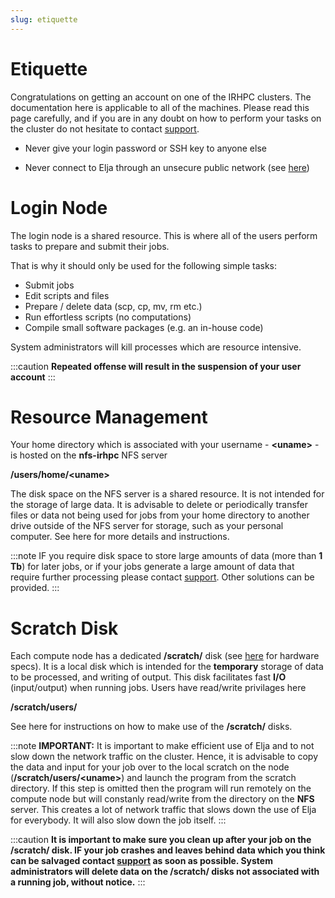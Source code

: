 ```yaml
---
slug: etiquette
---
```


# Etiquette

Congratulations on getting an account on one of the IRHPC clusters. The documentation here is applicable to all of the machines. Please read this page carefully, and if you are in any doubt on how to perform your tasks on the cluster do not hesitate to contact [support](mailto:help@hi.is).

- Never give your login password or SSH key to anyone else

- Never connect to Elja through an unsecure public network (see [here](connecting/general))


# Login Node

The login node is a shared resource. This is where all of the users perform tasks to prepare and submit their jobs. 

That is why it should only be used for the following simple tasks:
- Submit jobs
- Edit scripts and files
- Prepare / delete data (scp, cp, mv, rm etc.)
- Run effortless scripts (no computations)
- Compile small software packages (e.g. an in-house code)

System administrators will kill processes which are resource intensive.

:::caution
**Repeated offense will result in the suspension of your user account**
:::


# Resource Management

Your home directory which is associated with your username - **<uname\>** - is hosted on the **nfs-irhpc** NFS server 

**/users/home/<uname\>**

The disk space on the NFS server is a shared resource. It is not intended for the storage of large data. It is advisable to delete or periodically transfer files or data not being used for jobs from your home directory to another drive outside of the NFS server for storage, such as your personal computer. See here for more details and instructions.

:::note
IF you require disk space to store large amounts of data (more than **1 Tb**) for later jobs, or if your jobs generate a large amount of data that require further processing please contact [support](mailto:help@hi.is). Other solutions can be provided.
:::

# Scratch Disk

Each compute node has a dedicated **/scratch/** disk (see [here](hardware/specs) for hardware specs). It is a local disk which is intended for the **temporary** storage of data to be processed, and writing of output. This disk facilitates fast **I/O** (input/output) when running jobs. Users have read/write privilages here

**/scratch/users/**

See here for instructions on how to make use of the **/scratch/** disks.

:::note
**IMPORTANT:** It is important to make efficient use of Elja and to not slow down the network traffic on the cluster. Hence, it is advisable to copy the data and input for your job over to the local scratch on the node (**/scratch/users/<uname\>**) and launch the program from the scratch directory. If this step is omitted then the program will run remotely on the compute node but will constanly read/write from the directory on the **NFS** server. This creates a lot of network traffic that slows down the use of Elja for everybody. It will also slow down the job itself.
:::

:::caution
**It is important to make sure you clean up after your job on the /scratch/ disk. IF your job crashes and leaves behind data which you think can be salvaged contact [support](mailto:help@hi.is) as soon as possible. System administrators will delete data on the /scratch/ disks not associated with a running job, without notice.**
:::
